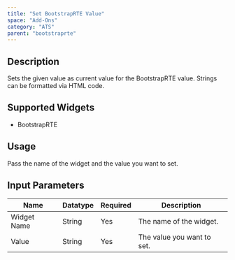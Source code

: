 ```yaml
---
title: "Set BootstrapRTE Value"
space: "Add-Ons"
category: "ATS"
parent: "bootstraprte"
---
```

## Description
Sets the given value as current value for the BootstrapRTE value. Strings can be formatted via HTML code.

## Supported Widgets
+ BootstrapRTE

## Usage
Pass the name of the widget and the value you want to set.

## Input Parameters

Name | Datatype | Required | Description
---- | -------- | ------- |---------------
Widget Name | String | Yes | The name of the widget.
Value | String | Yes | The value you want to set.
